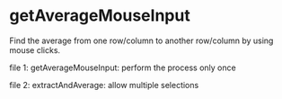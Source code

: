 # getAverageMouseInput
Find the average from one row/column to another row/column by using mouse clicks.

file 1: getAverageMouseInput: perform the process only once

file 2: extractAndAverage: allow multiple selections

